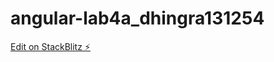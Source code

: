 # angular-lab4a_dhingra131254

[Edit on StackBlitz ⚡️](https://stackblitz.com/edit/angular-ivy-nnwszo)